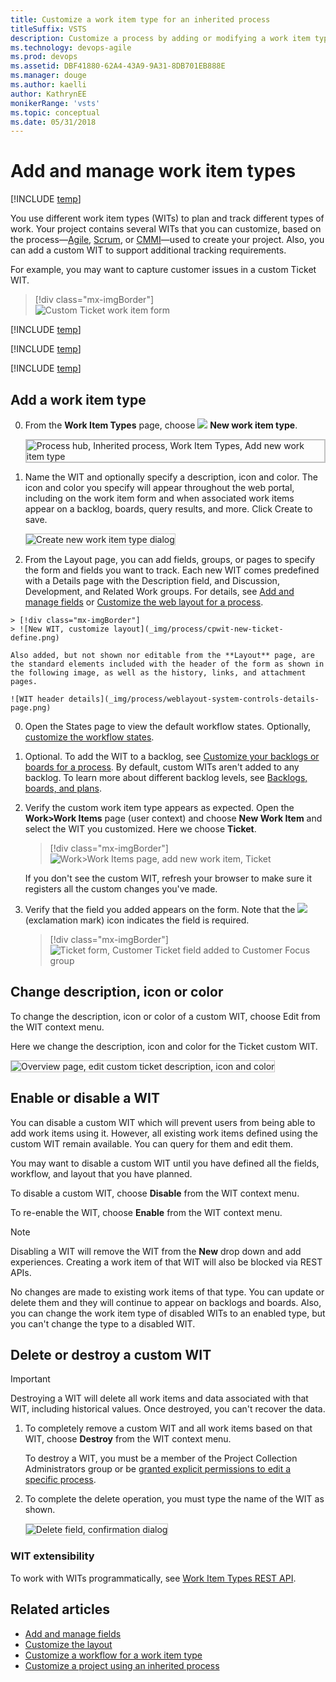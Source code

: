 ```yaml
---
title: Customize a work item type for an inherited process
titleSuffix: VSTS
description: Customize a process by adding or modifying a work item type for a project 
ms.technology: devops-agile
ms.prod: devops
ms.assetid: DBF41880-62A4-43A9-9A31-8DB701EB888E
ms.manager: douge
ms.author: kaelliauthor: KathrynEE
monikerRange: 'vsts'
ms.topic: conceptual
ms.date: 05/31/2018
---
```


# Add and manage work item types      

[!INCLUDE [temp](../../../_shared/version-vsts-only.md)]

You use different work item types (WITs) to plan and track different types of work. Your project contains several WITs that you can customize, based on the process&mdash;[Agile](../../../work/work-items/guidance/agile-process.md), [Scrum](../../../work/work-items/guidance/scrum-process.md), or [CMMI](../../../work/work-items/guidance/cmmi-process.md)&mdash;used to create your  project. Also, you can add a custom WIT to support additional tracking requirements. 

For example, you may want to capture customer issues in a custom Ticket WIT.   

> [!div class="mx-imgBorder"]  
> ![Custom Ticket work item form](_img/process/custom-wit-new-ticket-form.png) 

[!INCLUDE [temp](../_shared/process-prerequisites.md)] 

[!INCLUDE [temp](../_shared/open-process-admin-context-ts.md)]
 
[!INCLUDE [temp](../_shared/automatic-update-project.md)] 

<a id="add-wit">  </a>
## Add a work item type

0. From the **Work Item Types** page, choose ![ ](../../../_img/icons/blue-add-icon.png) **New work item type**.

	<img src="_img/process/cpwit-add-new-wit.png" alt="Process hub, Inherited process, Work Item Types, Add new work item type" style="border: 2px solid #C3C3C3;" />
 
0. Name the WIT and optionally specify a description, icon and color. The icon and color you specify will appear throughout the web portal, including on the work item form and when associated work items appear on a backlog, boards, query results, and more. Click Create to save. 

	<img src="_img/process/cwit-create-wit-ticket.png" alt="Create new work item type dialog" style="border: 1px solid #C3C3C3;" /> 


 


0.   From the Layout page, you can add fields, groups, or pages to specify the form and fields you want to track. Each new WIT comes predefined with a Details page with the Description field, and Discussion, Development, and Related Work groups. For details, see [Add and manage fields](customize-process-field.md) or [Customize the web layout for a process](customize-process-form.md).    

	> [!div class="mx-imgBorder"]  
	> ![New WIT, customize layout](_img/process/cpwit-new-ticket-define.png)	

	Also added, but not shown nor editable from the **Layout** page, are the standard elements included with the header of the form as shown in the following image, as well as the history, links, and attachment pages.

	![WIT header details](_img/process/weblayout-system-controls-details-page.png) 

0. Open the States page to view the default workflow states. Optionally, [customize the workflow states](customize-process-workflow.md).  
<a id="backlog">  </a> 

0. Optional. To add the WIT to a backlog, see [Customize your backlogs or boards for a process](customize-process-backlogs-boards.md). By default, custom WITs aren't added to any backlog. To learn more about different backlog levels, see [Backlogs, boards, and plans](../../../work/backlogs-boards-plans.md).   

0. Verify the custom work item type appears as expected. Open the **Work>Work Items** page (user context) and choose **New Work Item** and select the WIT you customized. Here we choose **Ticket**. 

	> [!div class="mx-imgBorder"]  
	> ![Work>Work Items page, add new work item, Ticket](_img/process/add-custom-wit-verify-ticket.png) 

	If you don't see the custom WIT, refresh your browser to make sure it registers all the custom changes you've made. 

0.  Verify that the field you added appears on the form. Note that the ![](../../../_img/icons/required-icon.png) (exclamation mark) icon indicates the field is required.  

	> [!div class="mx-imgBorder"]  
	> ![Ticket form, Customer Ticket field added to Customer Focus group](_img/process/add-custom-field-verify-ticket-form.png) 


<a id="overview">  </a>
## Change description, icon or color

To change the description, icon or color of a custom WIT, choose Edit from the WIT context menu. 

Here we change the description, icon and color for the Ticket custom WIT.  

<img src="_img/process/cpwit-edit-color-description.png" alt="Overview page, edit custom ticket description, icon and color" style="border: 1px solid #C3C3C3;" /> 

<a id="enable-disable"></a>
## Enable or disable a WIT  

You can disable a custom WIT which will prevent users from being able to add work items using it. However, all existing work items defined using the custom WIT remain available. You can query for them and edit them.   

You may want to disable a custom WIT until you have defined all the fields, workflow, and layout that you have planned.

To disable a custom WIT, choose **Disable** from the WIT context menu. 

To re-enable the WIT, choose **Enable** from the WIT context menu. 

> [!NOTE]    
> Disabling a WIT will remove the WIT from the **New** drop down and add experiences. Creating a work item of that WIT will also be blocked via REST APIs.  
>
>No changes are made to existing work items of that type. You can update or delete them and they will continue to appear on backlogs and boards. Also, you can change the work item type of disabled WITs to an enabled type, but you can't change the type to a disabled WIT.

<a id="destroy">  </a>
## Delete or destroy a custom WIT 

> [!IMPORTANT]  
> Destroying a WIT will delete all work items and data associated with that WIT, including historical values. Once destroyed, you can't recover the data. 

1. To completely remove a custom WIT and all work items based on that WIT, choose **Destroy** from the WIT context menu.

	To destroy a WIT, you must be a member of the Project Collection Administrators group or be [granted explicit permissions to edit a specific process](../../../security/set-permissions-access-work-tracking.md#process-permissions). 

2. To complete the delete operation, you must type the name of the WIT as shown. 

	<img src="_img/process/cpit-destroy-wit-confirm.png" alt="Delete field, confirmation dialog" style="border: 1px solid #C3C3C3;" />  
 
### WIT extensibility

To work with WITs programmatically, see [Work Item Types REST API](https://docs.microsoft.com/en-us/rest/api/vsts/processdefinitions/work%20item%20types). 


## Related articles  

- [Add and manage fields](customize-process-field.md)  
- [Customize the layout](customize-process-form.md)
- [Customize a workflow for a work item type](customize-process-workflow.md)
- [Customize a project using an inherited process](customize-process.md) 

 